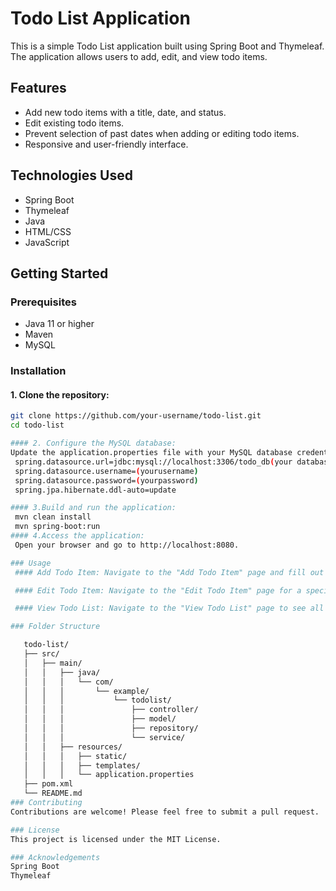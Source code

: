 # Todo List Application

This is a simple Todo List application built using Spring Boot and Thymeleaf. The application allows users to add, edit, and view todo items.

## Features

- Add new todo items with a title, date, and status.
- Edit existing todo items.
- Prevent selection of past dates when adding or editing todo items.
- Responsive and user-friendly interface.

## Technologies Used

- Spring Boot
- Thymeleaf
- Java
- HTML/CSS
- JavaScript

## Getting Started

### Prerequisites

- Java 11 or higher
- Maven
- MySQL

### Installation

#### 1. Clone the repository:

   ```bash
   git clone https://github.com/your-username/todo-list.git
   cd todo-list

#### 2. Configure the MySQL database:
   Update the application.properties file with your MySQL database credentials:
    spring.datasource.url=jdbc:mysql://localhost:3306/todo_db(your database name)
    spring.datasource.username=(yourusername)
    spring.datasource.password=(yourpassword)
    spring.jpa.hibernate.ddl-auto=update

#### 3.Build and run the application:
    mvn clean install
    mvn spring-boot:run
#### 4.Access the application:
    Open your browser and go to http://localhost:8080.

### Usage
    #### Add Todo Item: Navigate to the "Add Todo Item" page and fill out the form. The status field can be typed manually, and the date field does not allow past dates.

    #### Edit Todo Item: Navigate to the "Edit Todo Item" page for a specific todo item and update the form as needed. The status field can be typed manually, and the date field does             not allow past dates.

    #### View Todo List: Navigate to the "View Todo List" page to see all todo items.

### Folder Structure

      todo-list/
      ├── src/
      │   ├── main/
      │   │   ├── java/
      │   │   │   └── com/
      │   │   │       └── example/
      │   │   │           └── todolist/
      │   │   │               ├── controller/
      │   │   │               ├── model/
      │   │   │               ├── repository/
      │   │   │               └── service/
      │   │   ├── resources/
      │   │   │   ├── static/
      │   │   │   ├── templates/
      │   │   │   └── application.properties
      ├── pom.xml
      └── README.md
### Contributing
  Contributions are welcome! Please feel free to submit a pull request.

### License
  This project is licensed under the MIT License.

### Acknowledgements
  Spring Boot
  Thymeleaf
   
